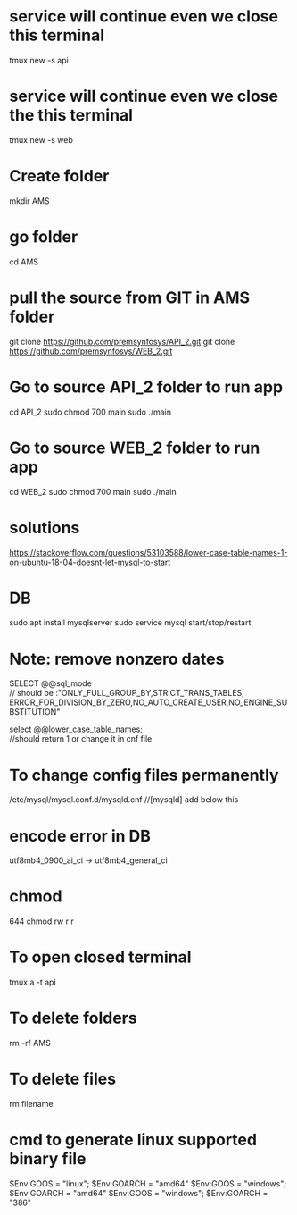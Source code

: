 # service will continue even we close  this terminal
tmux new -s api  
# service will continue even we close the this terminal
tmux new -s web 
  
# Create folder
mkdir AMS

# go folder
cd AMS

# pull the source from GIT in AMS folder
git clone https://github.com/premsynfosys/API_2.git
git clone https://github.com/premsynfosys/WEB_2.git

# Go to source API_2 folder to run app
cd API_2
sudo chmod 700 main
sudo ./main

# Go to source WEB_2 folder to run app
cd WEB_2
sudo chmod 700 main
sudo ./main



# solutions
https://stackoverflow.com/questions/53103588/lower-case-table-names-1-on-ubuntu-18-04-doesnt-let-mysql-to-start

# DB
sudo apt install mysqlserver
sudo service mysql start/stop/restart

# Note: remove nonzero dates 
SELECT @@sql_mode  
// should be :"ONLY_FULL_GROUP_BY,STRICT_TRANS_TABLES,
 ERROR_FOR_DIVISION_BY_ZERO,NO_AUTO_CREATE_USER,NO_ENGINE_SUBSTITUTION"

select @@lower_case_table_names;   
//should return 1 or change it in cnf file

# To change config files permanently
/etc/mysql/mysql.conf.d/mysqld.cnf     //[mysqld] add below this

# encode error in DB
utf8mb4_0900_ai_ci ->  utf8mb4_general_ci

  

# chmod 
644 chmod rw r r


# To open closed terminal
tmux a -t api 
# To delete folders 
rm -rf AMS
# To delete files
rm filename

# cmd to generate linux supported binary file
$Env:GOOS = "linux"; $Env:GOARCH = "amd64"
$Env:GOOS = "windows"; $Env:GOARCH = "amd64"
$Env:GOOS = "windows"; $Env:GOARCH = "386"